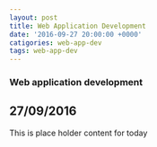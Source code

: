 ```yaml
---
layout: post
title: Web Application Development
date: '2016-09-27 20:00:00 +0000'
catigories: web-app-dev
tags: web-app-dev
---
```


### Web application development 

## 27/09/2016

This is place holder content for today 